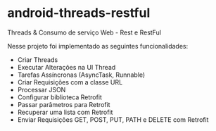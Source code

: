 # android-threads-restful
Threads &amp; Consumo de serviço Web - Rest e RestFul

Nesse projeto foi implementado as seguintes funcionalidades:

<ul>
<li>Criar Threads</li>
<li>Executar Alterações na UI Thread</li>
<li>Tarefas Assíncronas (AsyncTask, Runnable) </li>
<li>Criar Requisições com a classe URL</li>
<li>Processar JSON</li>
<li>Configurar biblioteca Retrofit</li>
<li>Passar parâmetros para Retrofit</li>
<li>Recuperar uma lista com Retrofit</li>
<li>Enviar Requisições GET, POST, PUT, PATH e DELETE com Retrofit</li>
</ul>
